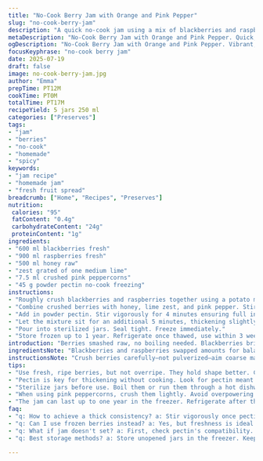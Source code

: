 ```yaml
---
title: "No-Cook Berry Jam with Orange and Pink Pepper"
slug: "no-cook-berry-jam"
description: "A quick no-cook jam using a mix of blackberries and raspberries, sweetened with honey and enhanced with lime zest and crushed pink peppercorns. Uses powder pectin for easy thickening. Keeps frozen for up to a year or refrigerated for weeks. Simple, fresh, and vibrant berry spread with slight citrus and spicy notes."
metaDescription: "No-Cook Berry Jam with Orange and Pink Pepper. Quick, vibrant spread with subtle spice. Freezes well, fresh flavors preserved."
ogDescription: "No-Cook Berry Jam with Orange and Pink Pepper. Vibrant, tangy spread with honey sweetness. Perfect for toast or yogurt."
focusKeyphrase: "no-cook berry jam"
date: 2025-07-19
draft: false
image: no-cook-berry-jam.jpg
author: "Emma"
prepTime: PT12M
cookTime: PT0M
totalTime: PT17M
recipeYield: 5 jars 250 ml
categories: ["Preserves"]
tags:
- "jam"
- "berries"
- "no-cook"
- "homemade"
- "spicy"
keywords:
- "jam recipe"
- "homemade jam"
- "fresh fruit spread"
breadcrumb: ["Home", "Recipes", "Preserves"]
nutrition: 
 calories: "95"
 fatContent: "0.4g"
 carbohydrateContent: "24g"
 proteinContent: "1g"
ingredients:
- "600 ml blackberries fresh"
- "900 ml raspberries fresh"
- "500 ml honey raw"
- "zest grated of one medium lime"
- "7.5 ml crushed pink peppercorns"
- "45 g powder pectin no-cook freezing"
instructions:
- "Roughly crush blackberries and raspberries together using a potato masher or fork."
- "Combine crushed berries with honey, lime zest, and pink pepper. Stir well and rest for about 12 minutes allowing flavors to mingle."
- "Add in powder pectin. Stir vigorously for 4 minutes ensuring full incorporation."
- "Let the mixture sit for an additional 5 minutes, thickening slightly."
- "Pour into sterilized jars. Seal tight. Freeze immediately."
- "Store frozen up to 1 year. Refrigerate once thawed, use within 3 weeks."
introduction: "Berries smashed raw, no boiling needed. Blackberries bring depth; raspberries tartness. Honey replaces sugar adding warm sweetness. Lime zest cuts bright, pink peppercorns crackle sharp spice. Pectin powder thickens without heat, preserving fresh berry flavor and nutrients. Mix and wait; simple steps. Freeze for longer life or fridge short-term. Homemade jam in minutes. Vibrant color, chunky texture. No preservatives needed. A bit wild, aromatic, with unexpected peppery notes. Great for toast or stirred in yogurt. Easy to customize. Fresh, fruity, and spiced. Storage easy, use on demand—ideal for quick spreads or gifts."
ingredientsNote: "Blackberries and raspberries swapped amounts for balance — raspberries provide more tang, blackberries deepen flavor. Honey chosen over sugar for natural sweetness and slight floral note; adjust quantity to taste or substitue agave or maple syrup for variations. Lime zest instead of orange zest offers citrus punch without heaviness, pairs well with pink peppercorns adding gentle heat and floral aroma. Pectin powder essential to thicken jam without cooking—look for freezing-specific type to gel properly in raw preserves. All fresh fruit, ripe but firm, to keep jam texture intact. Pink peppercorns crushed lightly to avoid overpowering spiciness but enough for subtle complexity. Use clean, sterilized jars to maximize shelf life."
instructionsNote: "Crush berries carefully—not pulverized—aim coarse mash maintaining some fruit chunks. Mix in honey and zest thoroughly to distribute flavors evenly; resting time allows sugar/honey to draw out fruit juices for natural syrup. After powder pectin added, stir continuously 4 minutes to prevent clumping and activate gelling agents. Final resting moment crucial to let texture develop before bottling. Sterilize jars by boiling or dishwasher hot cycle, drying completely before filling to avoid contamination. Fill jars immediately; seal tightly, label date, and freeze flat. Thaw slowly to keep consistency. Once thawed, keep refrigerated, consume within 3 weeks for best taste and safety. Experiment with zest intensity or pepper amount to customize kick."
tips:
- "Use fresh, ripe berries, but not overripe. They hold shape better. Crush them roughly; chunks add texture. Don't pulverize. Not smooth. Aim for a coarse mash. Not a puree. Balance flavors; use more raspberries for tang or blackberries for depth. Adjust honey amount; taste as you go. More honey, sweeter jam. Consider alternatives like agave syrup. Less floral with maple syrup instead."
- "Pectin is key for thickening without cooking. Look for pectin meant for freezing. Vital for raw preserves. Stir vigorously when adding. Activate gelling agents. Four minutes of stirring required. Prevent clumping. Timing matters here. Let the mixture rest for a few minutes. Important for jam to thicken slightly before pouring. This helps texture develop."
- "Sterilize jars before use. Boil them or run them through a hot dishwasher. Dry completely to avoid contamination. Fill jars to the brim. Seal tightly. Label each jar with the date. Freeze flat for easy storage. Thaw in the fridge. Keep consistency intact during thawing—slow is better."
- "When using pink peppercorns, crush them lightly. Avoid overpowering the jam. Want just a hint of spice, not too bold. Essential for complexity. Test different amounts if unsure. Adjust over time based on preference. Lime zest adds brightness. Alternative to orange zest. Good balance with honey. Create exciting layers of flavor."
- "The jam can last up to one year in the freezer. Refrigerate after thawing. Use within three weeks once opened. Keep this in mind for storage. Versatile for more than toast. Stir into yogurt, use in desserts. Gift idea for friends or family. Easy to customize with different berries too. Experimentation can lead to unique flavors."
faq:
- "q: How to achieve a thick consistency? a: Stir vigorously once pectin is added. Four minutes of mixing is crucial. Afterward, let it sit. This develops texture. Not rushing is key. Rest it. Watch for slight thickening before canning."
- "q: Can I use frozen berries instead? a: Yes, but freshness is ideal. Frozen might yield more juice. Adjust pectin as needed. Will need extra thickening. Consider adding more pectin to compensate."
- "q: What if jam doesn't set? a: First, check pectin's compatibility. Did you stir long enough? Can add more pectin, reheat slightly. Needs activation. Maybe start over if necessary. Timing and mixing really matter."
- "q: Best storage methods? a: Store unopened jars in the freezer. Keep opened jars in the fridge. Use within three weeks after thawing. Label jars by date. Crucial to remember the timeline for freshness."

---
```

